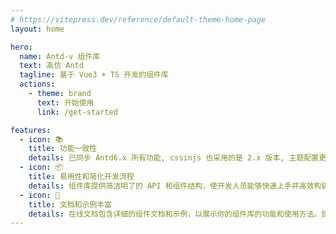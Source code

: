```yaml
---
# https://vitepress.dev/reference/default-theme-home-page
layout: home

hero:
  name: Antd-v 组件库
  text: 高仿 Antd
  tagline: 基于 Vue3 + TS 开发的组件库
  actions:
    - theme: brand
      text: 开始使用
      link: /get-started

features:
  - icon: 📚
    title: 功能一致性
    details: 已同步 Antd6.x 所有功能, cssinjs 也采用的是 2.x 版本, 主题配置更方便。
  - icon: 📦
    title: 易用性和简化开发流程
    details: 组件库提供简洁明了的 API 和组件结构，使开发人员能够快速上手并高效构建界面，减少开发时间和工作量。部分组件兼容多种开发范式。
  - icon: 🌹
    title: 文档和示例丰富
    details: 在线文档包含详细的组件文档和示例，以展示你的组件库的功能和使用方法。提供清晰的示例代码、演示和解释，帮助用户理解每个组件的用途、属性和事件，并能够快速集成到他们的项目中。
---
```

